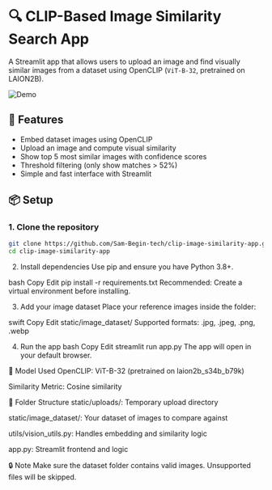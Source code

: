 # 🔍 CLIP-Based Image Similarity Search App

A Streamlit app that allows users to upload an image and find visually similar images from a dataset using OpenCLIP (`ViT-B-32`, pretrained on LAION2B).

![Demo](https://github.com/your-username/clip-image-similarity-app/assets/demo.gif)

## 🚀 Features

- Embed dataset images using OpenCLIP
- Upload an image and compute visual similarity
- Show top 5 most similar images with confidence scores
- Threshold filtering (only show matches > 52%)
- Simple and fast interface with Streamlit

## 📦 Setup

### 1. Clone the repository

```bash
git clone https://github.com/Sam-Begin-tech/clip-image-similarity-app.git
cd clip-image-similarity-app
```
2. Install dependencies
Use pip and ensure you have Python 3.8+.

bash
Copy
Edit
pip install -r requirements.txt
Recommended: Create a virtual environment before installing.

3. Add your image dataset
Place your reference images inside the folder:

swift
Copy
Edit
static/image_dataset/
Supported formats: .jpg, .jpeg, .png, .webp

4. Run the app
bash
Copy
Edit
streamlit run app.py
The app will open in your default browser.

🧠 Model Used
OpenCLIP: ViT-B-32 (pretrained on laion2b_s34b_b79k)

Similarity Metric: Cosine similarity

📁 Folder Structure
static/uploads/: Temporary upload directory

static/image_dataset/: Your dataset of images to compare against

utils/vision_utils.py: Handles embedding and similarity logic

app.py: Streamlit frontend and logic

🔒 Note
Make sure the dataset folder contains valid images. Unsupported files will be skipped.



